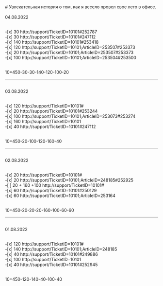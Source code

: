 <br># Увлекательная история о том, как я весело провел свое лето в офисе.
<br>
<br>04.08.2022

<br>-[x] 30 http://support/TicketID=10101#252787
<br>-[x] 30 http://support/TicketID=10101#247112
<br>-[x] 140 http://support/TicketID=10101#253418
<br>-[x] 120 http://support/TicketID=10101;ArticleID=253507#253373
<br>-[x] 20 http://support/TicketID=10101;ArticleID=253507#253373
<br>-[x] 100 http://support/TicketID=10101;ArticleID=253504#253500

<br>10=450-30-30-140-120-100-20

<hr>

<br>03.08.2022

<br>-[x] 120 http://support/TicketID=10101#
<br>-[x] 20 http://support/TicketID=10101#253244
<br>-[x] 100 http://support/TicketID=10101;ArticleID=253073#253274
<br>-[x] 160 http://support/TicketID=10101
<br>-[x] 40 http://support/TicketID=10101#247112

<br>10=450-20-100-120-160-40

<hr>

<br>02.08.2022

<br>-[x] 20 http://support/TicketID=10101#
<br>-[x] 20 http://support/TicketID=10101;ArticleID=248185#252925
<br>-[ ] 20 + 160 +100 http://support/TicketID=10101#
<br>-[x] 60 http://support/TicketID=10101#250129
<br>-[x] 60 http://support/TicketID=10101;ArticleID=253164

<br>10=450-20-20-20-160-100-60-60

<hr>

<br>01.08.2022

<br>-[x] 120 http://support/TicketID=10101#
<br>-[x] 140 http://support/TicketID=10101;ArticleID=248185
<br>-[x] 40 http://support/TicketID=10101#249886
<br>-[x] 100 http://support/TicketID=10101
<br>-[x] 40 http://support/TicketID=10101#252945

<br>10=450-120-140-40-100-40
